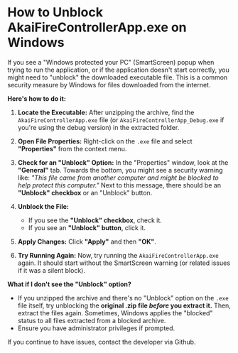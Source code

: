 # How to Unblock AkaiFireControllerApp.exe on Windows

If you see a "Windows protected your PC" (SmartScreen) popup when trying to run the application, or if the application doesn't start correctly, you might need to "unblock" the downloaded executable file. This is a common security measure by Windows for files downloaded from the internet.

**Here's how to do it:**

1.  **Locate the Executable:**
    After unzipping the archive, find the `AkaiFireControllerApp.exe` file (or `AkaiFireControllerApp_Debug.exe` if you're using the debug version) in the extracted folder.

2.  **Open File Properties:**
    Right-click on the `.exe` file and select **"Properties"** from the context menu.

3.  **Check for an "Unblock" Option:**
    In the "Properties" window, look at the **"General"** tab. Towards the bottom, you might see a security warning like:
    *"This file came from another computer and might be blocked to help protect this computer."*
    Next to this message, there should be an **"Unblock" checkbox** or an "Unblock" button.

4.  **Unblock the File:**
    *   If you see the **"Unblock" checkbox**, check it.
    *   If you see an **"Unblock" button**, click it.

5.  **Apply Changes:**
    Click **"Apply"** and then **"OK"**.

6.  **Try Running Again:**
    Now, try running the `AkaiFireControllerApp.exe` again. It should start without the SmartScreen warning (or related issues if it was a silent block).

**What if I don't see the "Unblock" option?**

*   If you unzipped the archive and there's no "Unblock" option on the `.exe` file itself, try unblocking the **original .zip file *before* you extract it.** Then, extract the files again. Sometimes, Windows applies the "blocked" status to all files extracted from a blocked archive.
*   Ensure you have administrator privileges if prompted.

If you continue to have issues, contact the developer via Github.